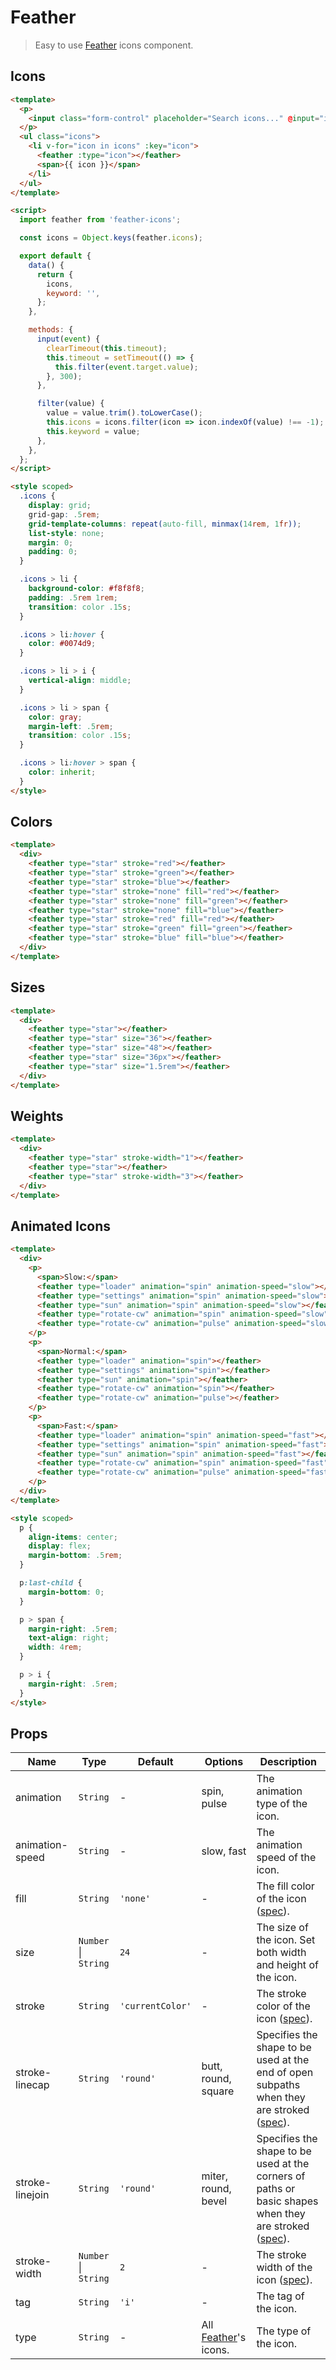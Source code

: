 # Feather

> Easy to use [Feather](https://feathericons.com/) icons component.

## Icons

```html
<template>
  <p>
    <input class="form-control" placeholder="Search icons..." @input="input" :value="keyword">
  </p>
  <ul class="icons">
    <li v-for="icon in icons" :key="icon">
      <feather :type="icon"></feather>
      <span>{{ icon }}</span>
    </li>
  </ul>
</template>

<script>
  import feather from 'feather-icons';

  const icons = Object.keys(feather.icons);

  export default {
    data() {
      return {
        icons,
        keyword: '',
      };
    },

    methods: {
      input(event) {
        clearTimeout(this.timeout);
        this.timeout = setTimeout(() => {
          this.filter(event.target.value);
        }, 300);
      },

      filter(value) {
        value = value.trim().toLowerCase();
        this.icons = icons.filter(icon => icon.indexOf(value) !== -1);
        this.keyword = value;
      },
    },
  };
</script>

<style scoped>
  .icons {
    display: grid;
    grid-gap: .5rem;
    grid-template-columns: repeat(auto-fill, minmax(14rem, 1fr));
    list-style: none;
    margin: 0;
    padding: 0;
  }

  .icons > li {
    background-color: #f8f8f8;
    padding: .5rem 1rem;
    transition: color .15s;
  }

  .icons > li:hover {
    color: #0074d9;
  }

  .icons > li > i {
    vertical-align: middle;
  }

  .icons > li > span {
    color: gray;
    margin-left: .5rem;
    transition: color .15s;
  }

  .icons > li:hover > span {
    color: inherit;
  }
</style>
```

## Colors

```html
<template>
  <div>
    <feather type="star" stroke="red"></feather>
    <feather type="star" stroke="green"></feather>
    <feather type="star" stroke="blue"></feather>
    <feather type="star" stroke="none" fill="red"></feather>
    <feather type="star" stroke="none" fill="green"></feather>
    <feather type="star" stroke="none" fill="blue"></feather>
    <feather type="star" stroke="red" fill="red"></feather>
    <feather type="star" stroke="green" fill="green"></feather>
    <feather type="star" stroke="blue" fill="blue"></feather>
  </div>
</template>
```

## Sizes

```html
<template>
  <div>
    <feather type="star"></feather>
    <feather type="star" size="36"></feather>
    <feather type="star" size="48"></feather>
    <feather type="star" size="36px"></feather>
    <feather type="star" size="1.5rem"></feather>
  </div>
</template>
```

## Weights

```html
<template>
  <div>
    <feather type="star" stroke-width="1"></feather>
    <feather type="star"></feather>
    <feather type="star" stroke-width="3"></feather>
  </div>
</template>
```

## Animated Icons

```html
<template>
  <div>
    <p>
      <span>Slow:</span>
      <feather type="loader" animation="spin" animation-speed="slow"></feather>
      <feather type="settings" animation="spin" animation-speed="slow"></feather>
      <feather type="sun" animation="spin" animation-speed="slow"></feather>
      <feather type="rotate-cw" animation="spin" animation-speed="slow"></feather>
      <feather type="rotate-cw" animation="pulse" animation-speed="slow"></feather>
    </p>
    <p>
      <span>Normal:</span>
      <feather type="loader" animation="spin"></feather>
      <feather type="settings" animation="spin"></feather>
      <feather type="sun" animation="spin"></feather>
      <feather type="rotate-cw" animation="spin"></feather>
      <feather type="rotate-cw" animation="pulse"></feather>
    </p>
    <p>
      <span>Fast:</span>
      <feather type="loader" animation="spin" animation-speed="fast"></feather>
      <feather type="settings" animation="spin" animation-speed="fast"></feather>
      <feather type="sun" animation="spin" animation-speed="fast"></feather>
      <feather type="rotate-cw" animation="spin" animation-speed="fast"></feather>
      <feather type="rotate-cw" animation="pulse" animation-speed="fast"></feather>
    </p>
  </div>
</template>

<style scoped>
  p {
    align-items: center;
    display: flex;
    margin-bottom: .5rem;
  }

  p:last-child {
    margin-bottom: 0;
  }

  p > span {
    margin-right: .5rem;
    text-align: right;
    width: 4rem;
  }

  p > i {
    margin-right: .5rem;
  }
</style>
```

## Props

| Name | Type | Default | Options | Description |
| --- | --- | --- | --- | --- |
| animation | `String` | - | spin, pulse | The animation type of the icon. |
| animation-speed | `String` | - | slow, fast | The animation speed of the icon. |
| fill | `String` | `'none'` | - | The fill color of the icon ([spec](https://developer.mozilla.org/en-US/docs/Web/SVG/Attribute/fill)). |
| size | `Number` \| `String` | `24` | - | The size of the icon. Set both width and height of the icon. |
| stroke | `String` | `'currentColor'` | - | The stroke color of the icon ([spec](https://developer.mozilla.org/en-US/docs/Web/SVG/Attribute/stroke)). |
| stroke-linecap | `String` | `'round'` | butt, round, square | Specifies the shape to be used at the end of open subpaths when they are stroked ([spec](https://developer.mozilla.org/en-US/docs/Web/SVG/Attribute/stroke-linecap)). |
| stroke-linejoin | `String` | `'round'` | miter, round, bevel | Specifies the shape to be used at the corners of paths or basic shapes when they are stroked ([spec](https://developer.mozilla.org/en-US/docs/Web/SVG/Attribute/stroke-linejoin)). |
| stroke-width | `Number` \| `String` | `2` | - | The stroke width of the icon ([spec](https://developer.mozilla.org/en-US/docs/Web/SVG/Attribute/stroke-width)). |
| tag | `String` | `'i'` | - | The tag of the icon. |
| type | `String` | - | All [Feather](https://feathericons.com/)'s icons. | The type of the icon. |
